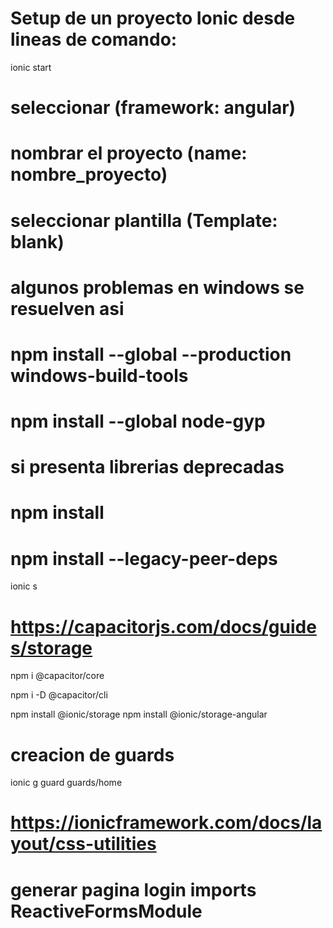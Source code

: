 # Setup de un proyecto Ionic desde lineas de comando:

ionic start

# seleccionar (framework: angular)
# nombrar el proyecto (name: nombre_proyecto)
# seleccionar plantilla (Template: blank)

# algunos problemas en windows se resuelven asi
# npm install --global --production windows-build-tools
# npm install --global node-gyp

# si presenta librerias deprecadas
# npm install
# npm install --legacy-peer-deps

ionic s

# https://capacitorjs.com/docs/guides/storage
npm i @capacitor/core

npm i -D @capacitor/cli

npm install @ionic/storage
npm install @ionic/storage-angular

# creacion de guards
ionic g guard guards/home

# https://ionicframework.com/docs/layout/css-utilities

# generar pagina login  imports ReactiveFormsModule